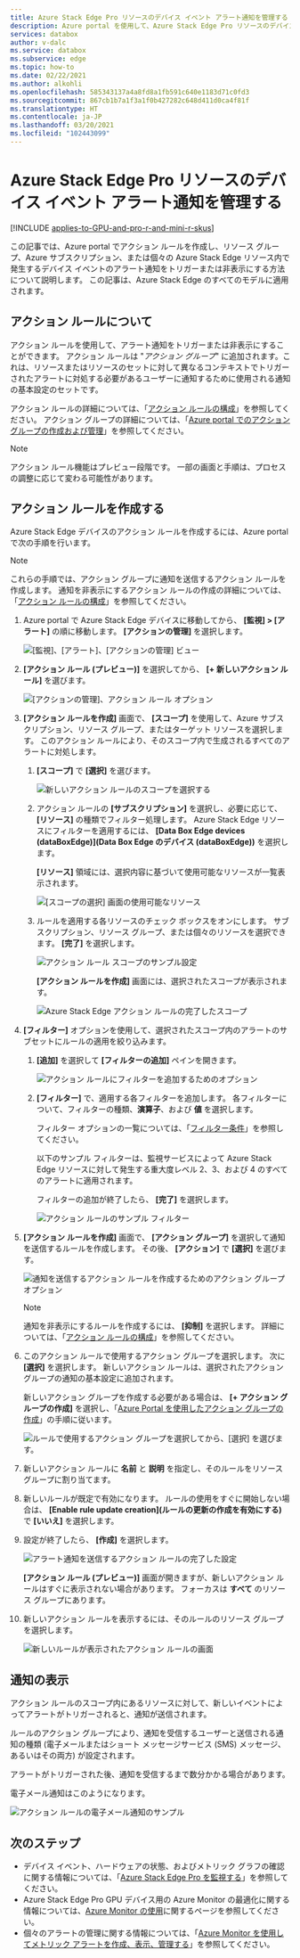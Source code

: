 ```yaml
---
title: Azure Stack Edge Pro リソースのデバイス イベント アラート通知を管理する | Microsoft Docs
description: Azure portal を使用して、Azure Stack Edge Pro リソースのデバイス イベントのアラートを管理する方法について説明します。
services: databox
author: v-dalc
ms.service: databox
ms.subservice: edge
ms.topic: how-to
ms.date: 02/22/2021
ms.author: alkohli
ms.openlocfilehash: 585343137a4a8fd8a1fb591c640e1183d71c0fd3
ms.sourcegitcommit: 867cb1b7a1f3a1f0b427282c648d411d0ca4f81f
ms.translationtype: HT
ms.contentlocale: ja-JP
ms.lasthandoff: 03/20/2021
ms.locfileid: "102443099"
---
```

# <a name="manage-device-event-alert-notifications-on-azure-stack-edge-pro-resources"></a>Azure Stack Edge Pro リソースのデバイス イベント アラート通知を管理する

[!INCLUDE [applies-to-GPU-and-pro-r-and-mini-r-skus](../../includes/azure-stack-edge-applies-to-gpu-pro-r-mini-r-sku.md)]

この記事では、Azure portal でアクション ルールを作成し、リソース グループ、Azure サブスクリプション、または個々の Azure Stack Edge リソース内で発生するデバイス イベントのアラート通知をトリガーまたは非表示にする方法について説明します。 この記事は、Azure Stack Edge のすべてのモデルに適用されます。  

## <a name="about-action-rules"></a>アクション ルールについて

アクション ルールを使用して、アラート通知をトリガーまたは非表示にすることができます。 アクション ルールは "*アクション グループ*" に追加されます。これは、リソースまたはリソースのセットに対して異なるコンテキストでトリガーされたアラートに対処する必要があるユーザーに通知するために使用される通知の基本設定のセットです。

アクション ルールの詳細については、「[アクション ルールの構成](../azure-monitor/alerts/alerts-action-rules.md?tabs=portal#configuring-an-action-rule)」を参照してください。 アクション グループの詳細については、「[Azure portal でのアクション グループの作成および管理](../azure-monitor/alerts/action-groups.md)」を参照してください。

> [!NOTE]
> アクション ルール機能はプレビュー段階です。 一部の画面と手順は、プロセスの調整に応じて変わる可能性があります。


## <a name="create-an-action-rule"></a>アクション ルールを作成する

Azure Stack Edge デバイスのアクション ルールを作成するには、Azure portal で次の手順を行います。

> [!NOTE]
> これらの手順では、アクション グループに通知を送信するアクション ルールを作成します。 通知を非表示にするアクション ルールの作成の詳細については、「[アクション ルールの構成](../azure-monitor/alerts/alerts-action-rules.md?tabs=portal#configuring-an-action-rule)」を参照してください。

1. Azure portal で Azure Stack Edge デバイスに移動してから、 **[監視] > [アラート]** の順に移動します。 **[アクションの管理]** を選択します。

   ![[監視]、[アラート]、[アクションの管理] ビュー](media/azure-stack-edge-gpu-manage-device-event-alert-notifications/action-rules-open-view-01.png)

2. **[アクション ルール (プレビュー)]** を選択してから、 **[+ 新しいアクション ルール]** を選びます。

   ![[アクションの管理]、アクション ルール オプション](media/azure-stack-edge-gpu-manage-device-event-alert-notifications/action-rules-open-view-02.png)

3. **[アクション ルールを作成]** 画面で、 **[スコープ]** を使用して、Azure サブスクリプション、リソース グループ、またはターゲット リソースを選択します。 このアクション ルールにより、そのスコープ内で生成されるすべてのアラートに対処します。

   1. **[スコープ]** で **[選択]** を選びます。

      ![新しいアクション ルールのスコープを選択する](media/azure-stack-edge-gpu-manage-device-event-alert-notifications/new-action-rule-scope-01.png)

   2. アクション ルールの **[サブスクリプション]** を選択し、必要に応じて、 **[リソース]** の種類でフィルター処理します。 Azure Stack Edge リソースにフィルターを適用するには、 **[Data Box Edge devices (dataBoxEdge)]\(Data Box Edge のデバイス (dataBoxEdge)\)** を選択します。

      **[リソース]** 領域には、選択内容に基づいて使用可能なリソースが一覧表示されます。
  
      ![[スコープの選択] 画面の使用可能なリソース](media/azure-stack-edge-gpu-manage-device-event-alert-notifications/new-action-rule-scope-02.png)

   3. ルールを適用する各リソースのチェック ボックスをオンにします。 サブスクリプション、リソース グループ、または個々のリソースを選択できます。 **[完了]** を選択します。

      ![アクション ルール スコープのサンプル設定](media/azure-stack-edge-gpu-manage-device-event-alert-notifications/new-action-rule-scope-03.png)

      **[アクション ルールを作成]** 画面には、選択されたスコープが表示されます。

      ![Azure Stack Edge アクション ルールの完了したスコープ](media/azure-stack-edge-gpu-manage-device-event-alert-notifications/new-action-rule-scope-04.png)

4. **[フィルター]** オプションを使用して、選択されたスコープ内のアラートのサブセットにルールの適用を絞り込みます。

   1. **[追加]** を選択して **[フィルターの追加]** ペインを開きます。

      ![アクション ルールにフィルターを追加するためのオプション](media/azure-stack-edge-gpu-manage-device-event-alert-notifications/new-action-rule-filter-01.png)

   2. **[フィルター]** で、適用する各フィルターを追加します。 各フィルターについて、フィルターの種類、**演算子**、および **値** を選択します。
   
      フィルター オプションの一覧については、「[フィルター条件](../azure-monitor/alerts/alerts-action-rules.md?tabs=portal#filter-criteria)」を参照してください。

      以下のサンプル フィルターは、監視サービスによって Azure Stack Edge リソースに対して発生する重大度レベル 2、3、および 4 のすべてのアラートに適用されます。

      フィルターの追加が終了したら、 **[完了]** を選択します。
   
      ![アクション ルールのサンプル フィルター](media/azure-stack-edge-gpu-manage-device-event-alert-notifications/new-action-rule-filter-02.png)

5. **[アクション ルールを作成]** 画面で、 **[アクション グループ]** を選択して通知を送信するルールを作成します。 その後、 **[アクション]** で **[選択]** を選びます。

   ![通知を送信するアクション ルールを作成するためのアクション グループ オプション](media/azure-stack-edge-gpu-manage-device-event-alert-notifications/new-action-rule-action-group-01.png)

   > [!NOTE]
   > 通知を非表示にするルールを作成するには、 **[抑制]** を選択します。 詳細については、「[アクション ルールの構成](../azure-monitor/alerts/alerts-action-rules.md?tabs=portal#configuring-an-action-rule)」を参照してください。

6. このアクション ルールで使用するアクション グループを選択します。 次に **[選択]** を選択します。 新しいアクション ルールは、選択されたアクション グループの通知の基本設定に追加されます。

   新しいアクション グループを作成する必要がある場合は、 **[+ アクション グループの作成]** を選択し、「[Azure Portal を使用したアクション グループの作成](../azure-monitor/alerts/action-groups.md#create-an-action-group-by-using-the-azure-portal)」の手順に従います。

   ![ルールで使用するアクション グループを選択してから、[選択] を選びます。](media/azure-stack-edge-gpu-manage-device-event-alert-notifications/new-action-rule-action-group-02.png)

7. 新しいアクション ルールに **名前** と **説明** を指定し、そのルールをリソース グループに割り当てます。

9. 新しいルールが既定で有効になります。 ルールの使用をすぐに開始しない場合は、 **[Enable rule update creation]\(ルールの更新の作成を有効にする\)** で **[いいえ]** を選択します。

10. 設定が終了したら、 **[作成]** を選択します。

    ![アラート通知を送信するアクション ルールの完了した設定](media/azure-stack-edge-gpu-manage-device-event-alert-notifications/new-action-rule-completed-settings.png)

    **[アクション ルール (プレビュー)]** 画面が開きますが、新しいアクション ルールはすぐに表示されない場合があります。 フォーカスは **すべて** のリソース グループにあります。

11. 新しいアクション ルールを表示するには、そのルールのリソース グループを選択します。

    ![新しいルールが表示されたアクション ルールの画面](media/azure-stack-edge-gpu-manage-device-event-alert-notifications/new-action-rule-displayed.png)


## <a name="view-notifications"></a>通知の表示

アクション ルールのスコープ内にあるリソースに対して、新しいイベントによってアラートがトリガーされると、通知が送信されます。

ルールのアクション グループにより、通知を受信するユーザーと送信される通知の種類 (電子メールまたはショート メッセージサービス (SMS) メッセージ、あるいはその両方) が設定されます。

アラートがトリガーされた後、通知を受信するまで数分かかる場合があります。

電子メール通知はこのようになります。

![アクション ルールの電子メール通知のサンプル](media/azure-stack-edge-gpu-manage-device-event-alert-notifications/sample-action-rule-email-notification.png)


## <a name="next-steps"></a>次のステップ

<!-- - See [Create and manage action groups in the Azure portal](../azure-monitor/alerts/action-groups.md) for guidance on creating a new action group.
- See [Configure an action rule](../azure-monitor/alerts/alerts-action-rules.md?tabs=portal#configuring-an-action-rule) for more info about creating action rules that send or suppress alert notifications. -2 bullets referenced above. Making room for local tasks in "Next Steps." --> 
- デバイス イベント、ハードウェアの状態、およびメトリック グラフの確認に関する情報については、「[Azure Stack Edge Pro を監視する](azure-stack-edge-monitor.md)」を参照してください。 
- Azure Stack Edge Pro GPU デバイス用の Azure Monitor の最適化に関する情報については、[Azure Monitor の使用](azure-stack-edge-gpu-enable-azure-monitor.md)に関するページを参照してください。
- 個々のアラートの管理に関する情報については、「[Azure Monitor を使用してメトリック アラートを作成、表示、管理する](../azure-monitor/alerts/alerts-metric.md)」を参照してください。